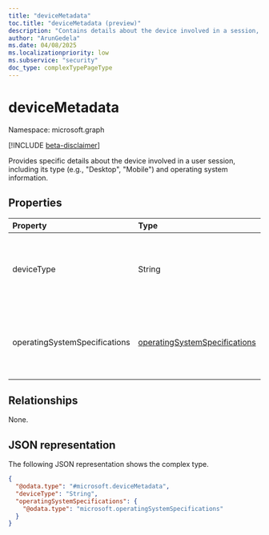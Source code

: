 ```yaml
---
title: "deviceMetadata"
toc.title: "deviceMetadata (preview)"
description: "Contains details about the device involved in a session, including type and OS specifications."
author: "ArunGedela"
ms.date: 04/08/2025
ms.localizationpriority: low
ms.subservice: "security"
doc_type: complexTypePageType
---
```


# deviceMetadata

Namespace: microsoft.graph

[!INCLUDE [beta-disclaimer](../../includes/beta-disclaimer.md)]

Provides specific details about the device involved in a user session, including its type (e.g., "Desktop", "Mobile") and operating system information.

## Properties

| Property                    | Type                                                                                                               | Description                                       |
| :-------------------------- | :----------------------------------------------------------------------------------------------------------------- | :------------------------------------------------ |
| deviceType                  | String                                                                                                             | The general type of the device (e.g., "Desktop", "Mobile", "Tablet"). |
| operatingSystemSpecifications | [operatingSystemSpecifications](../resources/operatingsystemspecifications.md) | Details about the operating system platform and version. |

## Relationships

None.

## JSON representation

The following JSON representation shows the complex type.
<!-- {
  "blockType": "resource",
  "@odata.type": "microsoft.deviceMetadata",
  "openType": false
}-->
``` json
{
  "@odata.type": "#microsoft.deviceMetadata",
  "deviceType": "String",
  "operatingSystemSpecifications": {
    "@odata.type": "microsoft.operatingSystemSpecifications"
  }
}
```

